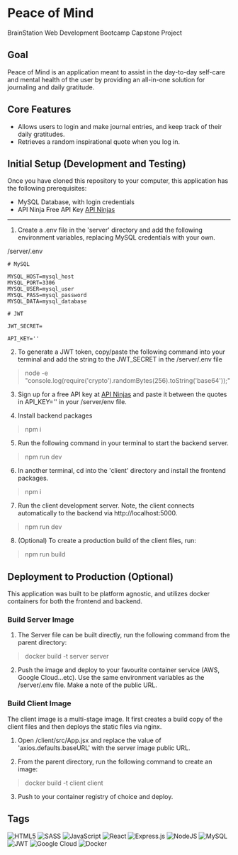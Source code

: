 # Peace of Mind

BrainStation Web Development Bootcamp Capstone Project

## Goal

Peace of Mind is an application meant to assist in the day-to-day self-care and mental health of the user by providing an all-in-one solution for journaling and daily gratitude.

## Core Features

- Allows users to login and make journal entries, and keep track of their daily gratitudes.
- Retrieves a random inspirational quote when you log in.

## Initial Setup (Development and Testing)

Once you have cloned this repository to your computer, this application has the following prerequisites:

- MySQL Database, with login credentials
- API Ninja Free API Key [API Ninjas](https://api-ninjas.com/register)

---

1. Create a .env file in the 'server' directory and add the following environment variables, replacing MySQL credentials with your own.

/server/.env

```
# MySQL

MYSQL_HOST=mysql_host
MYSQL_PORT=3306
MYSQL_USER=mysql_user
MYSQL_PASS=mysql_password
MYSQL_DATA=mysql_database

# JWT

JWT_SECRET=

API_KEY=''
```

2. To generate a JWT token, copy/paste the following command into your terminal and add the string to the JWT_SECRET in the /server/.env file

> node -e "console.log(require('crypto').randomBytes(256).toString('base64'));"

3. Sign up for a free API key at [API Ninjas](https://api-ninjas.com/register) and paste it between the quotes in API_KEY='' in your /server/env file.

4. Install backend packages

> npm i

5. Run the following command in your terminal to start the backend server.

> npm run dev

6. In another terminal, cd into the 'client' directory and install the frontend packages.

> npm i

7. Run the client development server. Note, the client connects automatically to the backend via http://localhost:5000.

> npm run dev

8. (Optional) To create a production build of the client files, run:

> npm run build

## Deployment to Production (Optional)

This application was built to be platform agnostic, and utilizes docker containers for both the frontend and backend.

### Build Server Image

1. The Server file can be built directly, run the following command from the parent directory:

> docker build -t server server

2. Push the image and deploy to your favourite container service (AWS, Google Cloud...etc). Use the same environment variables as the /server/.env file. Make a note of the public URL.

### Build Client Image

The client image is a multi-stage image. It first creates a build copy of the client files and then deploys the static files via nginx.

1. Open /client/src/App.jsx and replace the value of 'axios.defaults.baseURL' with the server image public URL.

2. From the parent directory, run the following command to create an image:

> docker build -t client client

3. Push to your container registry of choice and deploy.

## Tags

![HTML5](https://img.shields.io/badge/html5-%23E34F26.svg?style=for-the-badge&logo=html5&logoColor=white)
![SASS](https://img.shields.io/badge/SASS-hotpink.svg?style=for-the-badge&logo=SASS&logoColor=white)
![JavaScript](https://img.shields.io/badge/javascript-%23323330.svg?style=for-the-badge&logo=javascript&logoColor=%23F7DF1E)
![React](https://img.shields.io/badge/react-%2320232a.svg?style=for-the-badge&logo=react&logoColor=%2361DAFB)
![Express.js](https://img.shields.io/badge/express.js-%23404d59.svg?style=for-the-badge&logo=express&logoColor=%2361DAFB)
![NodeJS](https://img.shields.io/badge/node.js-6DA55F?style=for-the-badge&logo=node.js&logoColor=white)
![MySQL](https://img.shields.io/badge/mysql-%2300f.svg?style=for-the-badge&logo=mysql&logoColor=white)
![JWT](https://img.shields.io/badge/JWT-black?style=for-the-badge&logo=JSON%20web%20tokens)
![Google Cloud](https://img.shields.io/badge/GoogleCloud-%234285F4.svg?style=for-the-badge&logo=google-cloud&logoColor=white)
![Docker](https://img.shields.io/badge/docker-%230db7ed.svg?style=for-the-badge&logo=docker&logoColor=white)
